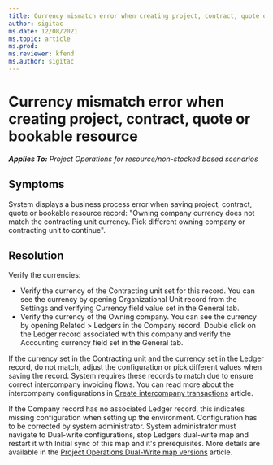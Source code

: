 ```yaml
---
title: Currency mismatch error when creating project, contract, quote or bookable resource
author: sigitac
ms.date: 12/08/2021
ms.topic: article
ms.prod:
ms.reviewer: kfend 
ms.author: sigitac
---
```


# Currency mismatch error when creating project, contract, quote or bookable resource

_**Applies To:** Project Operations for resource/non-stocked based scenarios_

## Symptoms
System displays a business process error when saving project, contract, quote or bookable resource record: "Owning company currency does not match the contracting unit currency. Pick different owning company or contracting unit to continue".


## Resolution

Verify the currencies:
- Verify the currency of the Contracting unit set for this record. You can see the currency by opening Organizational Unit record from the Settings and verifying Currency field value set in the General tab.
- Verify the currency of the Owning company. You can see the currency by opening Related > Ledgers in the Company record. Double click on the Ledger record associated with this company and verify the Accounting currency field set in the General tab.

If the currency set in the Contracting unit and the currency set in the Ledger record, do not match, adjust the configuration or pick different values when saving the record. System requires these records to match due to ensure correct intercompany invoicing flows. You can read more about the intercompany configurations in [Create intercompany transactions](https://docs.microsoft.com/en-us/dynamics365/project-operations/project-accounting/create-intercompany-transactions) article.

If the Company record has no associated Ledger record, this indicates missing configuration when setting up the environment. Configuration has to be corrected by system administrator.
System administrator must navigate to Dual-write configurations, stop Ledgers dual-write map and restart it with Initial sync of this map and it's prerequisites. More details are available in the [Project Operations Dual-Write map versions](https://docs.microsoft.com/en-us/dynamics365/project-operations/environment/resource-dual-write-maps) article.
